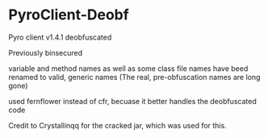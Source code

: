 # PyroClient-Deobf
 Pyro client v1.4.1 deobfuscated
 
 Previously binsecured
  
 variable and method names as well as some class file names have beed renamed to valid, generic names (The real, pre-obfuscation names are long gone)
 
 used fernflower instead of cfr, becuase it better handles the deobfuscated code
 
 Credit to Crystallinqq for the cracked jar, which was used for this.
